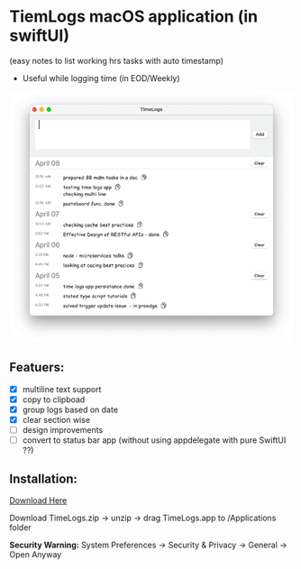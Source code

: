 # TiemLogs macOS application (in swiftUI)
(easy notes to list working hrs tasks with auto timestamp)

- Useful while logging time (in EOD/Weekly)


![Screenshot](timeLogs_screen.png)

## Featuers:

- [x] multiline text support
- [x] copy to clipboad
- [x] group logs based on date
- [x] clear section wise
- [ ] design improvements
- [ ] convert to status bar app (without using appdelegate with pure SwiftUI ??)

## Installation:

[Download Here](TimeLogs.zip)

Download TimeLogs.zip -> unzip -> drag TimeLogs.app to /Applications folder

**Security Warning:** System Preferences -> Security & Privacy -> General -> Open Anyway

  
   
   


